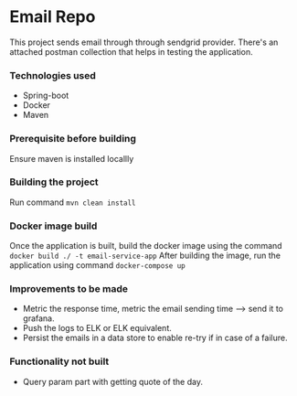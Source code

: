 # Email Repo

This project sends email through through sendgrid provider. There's an attached postman collection that helps in testing the application.

### Technologies used

* Spring-boot
* Docker
* Maven

### Prerequisite before building
Ensure maven is installed locallly

### Building the project
Run command ```mvn clean install```

### Docker image build
Once the application is built, build the docker image using the command ```docker build ./ -t email-service-app```
After building the image, run the application using command ```docker-compose up```

### Improvements to be made

* Metric the response time, metric the email sending time --> send it to grafana.
* Push the logs to ELK or ELK equivalent.
* Persist the emails in a data store to enable re-try if in case of a failure.

### Functionality not built
* Query param part with getting quote of the day.